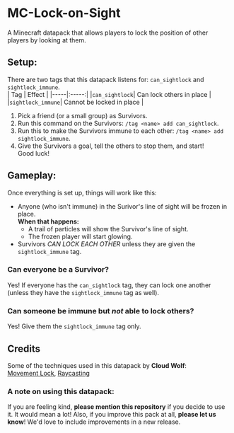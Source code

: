# MC-Lock-on-Sight
A Minecraft datapack that allows players to lock the position of other players by looking at them.

## Setup:
There are two tags that this datapack listens for: `can_sightlock` and `sightlock_immune`.<br/>
| Tag | Effect |
|-----|:-----:|
|`can_sightlock`| Can lock others in place |
|`sightlock_immune`| Cannot be locked in place |

1. Pick a friend (or a small group) as Survivors. <br/>
2. Run this command on the Survivors: `/tag <name> add can_sightlock`. <br/>
3. Run this to make the Survivors immune to each other: `/tag <name> add sightlock_immune`. <br/>
4. Give the Survivors a goal, tell the others to stop them, and start! <br/>
Good luck!

## Gameplay:
Once everything is set up, things will work like this:

* Anyone (who isn't immune) in the Surivor's line of sight will be frozen in place. </br> **When that happens:**
  * A trail of particles will show the Survivor's line of sight.
  * The frozen player will start glowing.
* Survivors *CAN LOCK EACH OTHER* unless they are given the `sightlock_immune` tag.

### Can everyone be a Survivor?
Yes! If everyone has the `can_sightlock` tag, they can lock one another (unless they have the `sightlock_immune` tag as well).
### Can someone be immune but *not* able to lock others?
Yes! Give them the `sightlock_immune` tag only.

## Credits
Some of the techniques used in this datapack by **Cloud Wolf**:<br/>
[Movement Lock](https://www.youtube.com/watch?v=auwn5xe1BgU), [Raycasting](https://www.youtube.com/watch?v=fGlJpli5cYc)<br/>

### A note on using this datapack:
If you are feeling kind, **please mention this repository** if you decide to use it. It would mean a lot!
Also, if you improve this pack at all, **please let us know**! We'd love to include improvements in a new release.
